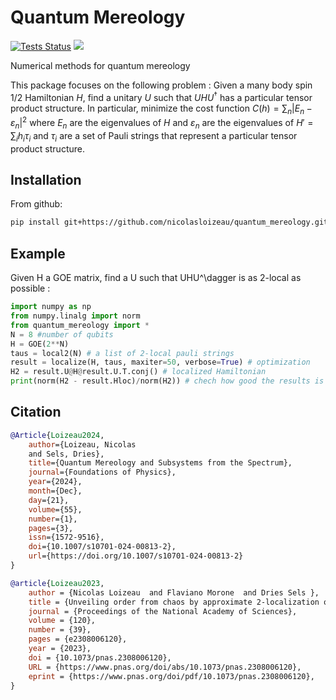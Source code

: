 # Quantum Mereology

[![Tests Status](https://github.com/nicolasloizeau/quantum_mereology/actions/workflows/test.yml/badge.svg)](https://github.com/nicolasloizeau/quantum_mereology/actions/workflows/test.yml)
[![](https://img.shields.io/badge/docs-blue.svg)](https://nicolasloizeau.github.io/quantum_mereology/)

Numerical methods for quantum mereology

This package focuses on the following problem :
Given a many body spin 1/2 Hamiltonian $H$, find a unitary $U$ such that $U H U^\dagger$ has a particular tensor product structure.
In particular, minimize the cost function
$C(h) = \sum_{n} |E_n-\varepsilon_n|^2$
where $E_n$ are the eigenvalues of $H$ and $\varepsilon_n$ are the eigenvalues of $H'=\sum_i h_i \tau_i$ and $\tau_i$ are a set of Pauli strings that represent a particular tensor product structure.


## Installation

From github:

```bash
pip install git+https://github.com/nicolasloizeau/quantum_mereology.git
```

## Example
Given H a GOE matrix, find a U such that UHU^\dagger is as 2-local as possible :

```python
import numpy as np
from numpy.linalg import norm
from quantum_mereology import *
N = 8 #number of qubits
H = GOE(2**N)
taus = local2(N) # a list of 2-local pauli strings
result = localize(H, taus, maxiter=50, verbose=True) # optimization
H2 = result.U@H@result.U.T.conj() # localized Hamiltonian
print(norm(H2 - result.Hloc)/norm(H2)) # chech how good the results is
```

## Citation

```bibtex
@Article{Loizeau2024,
    author={Loizeau, Nicolas
    and Sels, Dries},
    title={Quantum Mereology and Subsystems from the Spectrum},
    journal={Foundations of Physics},
    year={2024},
    month={Dec},
    day={21},
    volume={55},
    number={1},
    pages={3},
    issn={1572-9516},
    doi={10.1007/s10701-024-00813-2},
    url={https://doi.org/10.1007/s10701-024-00813-2}
}

@article{Loizeau2023,
    author = {Nicolas Loizeau  and Flaviano Morone  and Dries Sels },
    title = {Unveiling order from chaos by approximate 2-localization of random matrices},
    journal = {Proceedings of the National Academy of Sciences},
    volume = {120},
    number = {39},
    pages = {e2308006120},
    year = {2023},
    doi = {10.1073/pnas.2308006120},
    URL = {https://www.pnas.org/doi/abs/10.1073/pnas.2308006120},
    eprint = {https://www.pnas.org/doi/pdf/10.1073/pnas.2308006120},
}

```
